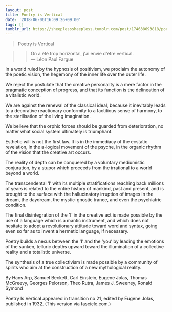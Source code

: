 ```yaml
---
layout: post
title: Poetry is Vertical
date: '2018-06-06T16:09:26+09:00'
tags: []
tumblr_url: https://sheeplesssheepless.tumblr.com/post/174638693818/poetry-is-vertical
---
```

> Poetry is Vertical


>> On a été trop horizontal, j'ai envie d'étre vertical.  
>> — Léon Paul Fargue

In a world ruled by the hypnosis of positivism, we proclaim the autonomy of the poetic vision, the hegemony of the inner life over the outer life.

We reject the postulate that the creative personality is a mere factor in the pragmatic conception of progress, and that its function is the delineation of a vitalistic world.

We are against the renewal of the classical ideal, because it inevitably leads to a decorative reactionary conformity to a factitious sense of harmony, to the sterilisation of the living imagination.

We believe that the orphic forces should be guarded from deterioration, no matter what social system ultimately is triumphant.

Esthetic will is not the first law. It is in the immediacy of the ecstatic revelation, in the a-logical movement of the psyche, in the organic rhythm of the vision that the creative art occurs.

The reality of depth can be conquered by a voluntary mediumistic conjuration, by a stupor which proceeds from the irrational to a world beyond a world.

The transcendental ‘I’ with its multiple stratifications reaching back millions of years is related to the entire history of mankind, past and present, and is brought to the surface with the hallucinatory irruption of images in the dream, the daydream, the mystic-gnostic trance, and even the psychiatric condition.

The final disintegration of the 'I’ in the creative act is made possible by the use of a language which is a mantic instrument, and which does not hesitate to adopt a revolutionary attitude toward word and syntax, going even so far as to invent a hermetic language, if necessary.

Poetry builds a nexus between the 'I’ and the 'you’ by leading the emotions of the sunken, telluric depths upward toward the illumination of a collective reality and a totalistic universe.

The synthesis of a true collectivism is made possible by a community of spirits who aim at the construction of a new mythological reality.

By Hans Arp, Samuel Beckett, Carl Einstein, Eugene Jolas, Thomas McGreevy, Georges Pelorson, Theo Rutra, James J. Sweeney, Ronald Symond

Poetry Is Vertical appeared in transition no 21, edited by Eugene Jolas, published in 1932. (This version via fascicle.com.)

